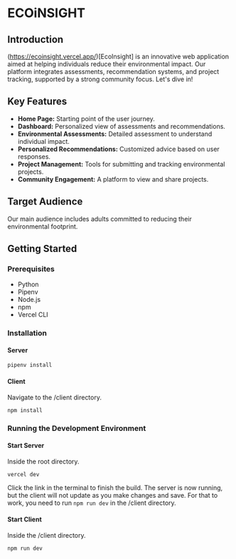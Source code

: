 # ECOiNSIGHT

## Introduction

(https://ecoinsight.vercel.app/)[EcoInsight] is an innovative web application aimed at helping individuals reduce their environmental impact. Our platform integrates assessments, recommendation systems, and project tracking, supported by a strong community focus. Let's dive in!

## Key Features

- **Home Page:** Starting point of the user journey.
- **Dashboard:** Personalized view of assessments and recommendations.
- **Environmental Assessments:** Detailed assessment to understand individual impact.
- **Personalized Recommendations:** Customized advice based on user responses.
- **Project Management:** Tools for submitting and tracking environmental projects.
- **Community Engagement:** A platform to view and share projects.

## Target Audience

Our main audience includes adults committed to reducing their environmental footprint.

## Getting Started

### Prerequisites

- Python
- Pipenv
- Node.js
- npm
- Vercel CLI

### Installation

#### Server

```bash
pipenv install
```

#### Client

Navigate to the /client directory.

```bash
npm install
```

### Running the Development Environment

#### Start Server

Inside the root directory.

```bash
vercel dev
```

Click the link in the terminal to finish the build. The server is now running, but the client will not update as you make changes and save. For that to work, you need to run `npm run dev` in the /client directory.

#### Start Client

Inside the /client directory.

```bash
npm run dev
```
